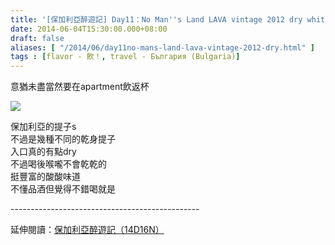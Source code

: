 ```yaml
---
title: '[保加利亞醉遊記] Day11：No Man''s Land LAVA vintage 2012 dry white wine'
date: 2014-06-04T15:30:00.000+08:00
draft: false
aliases: [ "/2014/06/day11no-mans-land-lava-vintage-2012-dry.html" ]
tags : [flavor - 飲！, travel - България (Bulgaria)]
---
```


意猶未盡當然要在apartment飲返杯  

[![](https://3.bp.blogspot.com/-hxSuqHqFkz0/XDshFm5zsRI/AAAAAAAAFfU/3x37YOpwT2wqD4E0LxccinzCgeWQxGf8wCLcBGAs/s640/14139076399_b87bd43d69_z.jpg)](https://3.bp.blogspot.com/-hxSuqHqFkz0/XDshFm5zsRI/AAAAAAAAFfU/3x37YOpwT2wqD4E0LxccinzCgeWQxGf8wCLcBGAs/s1600/14139076399_b87bd43d69_z.jpg)

保加利亞的提子s  
不過是幾種不同的乾身提子  
入口真的有點dry  
不過喝後喉嚨不會乾乾的  
挺豐富的酸酸味道  
不懂品酒但覺得不錯喝就是  
  
\-----------------------------------------------  
  
延伸閱讀：[保加利亞醉遊記（14D16N）](http://www.hidie.net/2014/06/14d16n.html)